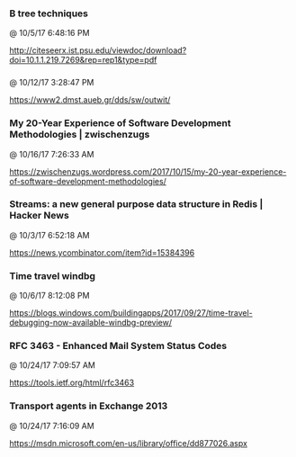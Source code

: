 ﻿

### B tree techniques
@ 10/5/17 6:48:16 PM

http://citeseerx.ist.psu.edu/viewdoc/download?doi=10.1.1.219.7269&rep=rep1&type=pdf




### 
@ 10/12/17 3:28:47 PM

https://www2.dmst.aueb.gr/dds/sw/outwit/




### My 20-Year Experience of Software Development Methodologies | zwischenzugs
@ 10/16/17 7:26:33 AM

https://zwischenzugs.wordpress.com/2017/10/15/my-20-year-experience-of-software-development-methodologies/




### Streams: a new general purpose data structure in Redis | Hacker News
@ 10/3/17 6:52:18 AM

https://news.ycombinator.com/item?id=15384396




### Time travel windbg
@ 10/6/17 8:12:08 PM

https://blogs.windows.com/buildingapps/2017/09/27/time-travel-debugging-now-available-windbg-preview/




### RFC 3463 - Enhanced Mail System Status Codes
@ 10/24/17 7:09:57 AM

https://tools.ietf.org/html/rfc3463



### Transport agents in Exchange 2013
@ 10/24/17 7:16:09 AM

https://msdn.microsoft.com/en-us/library/office/dd877026.aspx


